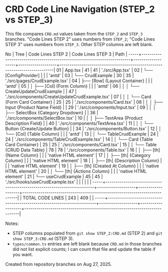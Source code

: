 # CRD Code Line Navigation (STEP_2 vs STEP_3)

This file compares `CRD.md` values taken from the `STEP_2` and `STEP_3` branches. "Code Lines STEP 2" uses numbers from `STEP_2`; "Code Lines STEP 3" uses numbers from `STEP_3`. Other STEP columns are left blank.

No   | Tree                                                                   | Code Lines STEP 2 | Code Lines STEP 3 |     Path                                                                  |
-----+------------------------------------------------------------------------+-------------------+-------------------+---------------------------------------------------------------------------|
01   | App.tsx                                                                | 41                | 41                |     './src/App.tsx'                                                       |
02   | └── [ConfigProvider]                                                   |                   |                   |     'antd'                                                                | 
03   |     └── CrudExample                                                    | 30                | 35                |     './src/pages/CrudExample.tsx'                                         |
04   |         ├── [Row] {Layout Container}                                   |                   |                   |     'antd'                                                                |
05   |         │   ├── [Col] {Form Column}                                    |                   |                   |     'antd'                                                                |
06   |         │   │   └── CreateUpdateCrudExample                            |                   | 47                |     './src/components/CreateUpdateCrudExample.tsx'                        |
07   |         │   │       └── Card {Form Card Container}                     | 25                | 25                |     './src/components/Card.tsx'                                           |
08   |         │   │           ├── Input {Product Name Field}                 |                   | 29                |     './src/components/Input.tsx'                                          |
09   |         │   │           ├── SelectBox {Category Dropdown}              |                   | 36                |     './src/components/SelectBox.tsx'                                      |
10   |         │   │           ├── TextArea {Product Description Field}       |                   | 40                |     './src/components/TextArea.tsx'                                       |
11   |         │   │           └── Button {Create/Update Button}              |                   | 34                |     './src/components/Button.tsx'                                         |
12   |         │   └── [Col] {Table Column}                                   |                   |                   |     'antd'                                                                |
13   |         │       └── TableCrudExample                                   | 24                | 24                |     './src/components/TableCrudExample.tsx'                               |
14   |         │           └── Card {Table Card Container}                    | 25                | 25                |     './src/components/Card.tsx'                                           |
15   |         │               └── Table {CRUD Data Table}                    | 78                | 78                |     './src/components/Table.tsx'                                          |
16   |         │                   ├── [th] {Name Column}                     |                   |                   |     'native HTML element'                                                 |
17   |         │                   ├── [th] {Category Column}                 |                   |                   |     'native HTML element'                                                 |
18   |         │                   ├── [th] {Description Column}              |                   |                   |     'native HTML element'                                                 |
19   |         │                   ├── [th] {Created At Column}               |                   |                   |     'native HTML element'                                                 |
20   |         │                   └── [th] {Actions Column}                  |                   |                   |     'native HTML element'                                                 |
21   |         └── useCrudExample                                             | 45                | 45                |     './src/hooks/useCrudExample.tsx'                                      |
     |                                                                        |                   |                   |                                                                           |
-----+------------------------------------------------------------------------+-------------------+-------------------+---------------------------------------------------------------------------|
     |                                                       TOTAL CODE LINES | 243               | 409               |                                                                           |
-----+------------------------------------------------------------------------+-------------------+-------------------+---------------------------------------------------------------------------|

   
Notes:
- STEP columns populated from `git show STEP_2:CRD.md` (STEP 2) and `git show STEP_3:CRD.md` (STEP 3).
- `types/common.ts` entries are left blank because `CRD.md` in those branches did not list explicit counts; I can count that file and update the table if you want.

Created from repository branches on Aug 27, 2025.
